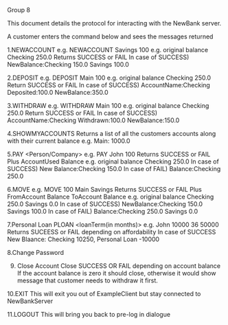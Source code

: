 Group 8

This document details the protocol for interacting with the NewBank server.  

A customer enters the command below and sees the messages returned 

1.NEWACCOUNT <Name>
e.g. NEWACCOUNT Savings 100
e.g. original balance Checking 250.0
Returns SUCCESS or FAIL
In case of SUCCESS)
NewBalance:Checking 150.0 Savings 100.0

2.DEPOSIT <Account><Amount>
e.g. DEPOSIT Main 100
e.g. original balance Checking 250.0
Return SUCCESS or FAIL
In case of SUCCESS)
AccountName:Checking Deposited:100.0 NewBalance:350.0

3.WITHDRAW <Account><Amount>
e.g. WITHDRAW Main 100
e.g. original balance Checking 250.0
Return SUCCESS or FAIL
In case of SUCCESS)
AccountName:Checking Withdrawn:100.0 NewBalance:150.0

4.SHOWMYACCOUNTS
Returns a list of all the customers accounts along with their current balance 
e.g. Main: 1000.0 

5.PAY <Person/Company> <Ammount>
e.g. PAY John 100
Returns SUCCESS or FAIL
Plus AccountUsed Balance 
e.g. original balance Checking 250.0 
In case of SUCCESS)
New Balance:Checking 150.0
In case of FAIL)
Balance:Checking 250.0

6.MOVE <Amount> <From> <To>
e.g. MOVE 100 Main Savings 
Returns SUCCESS or FAIL
Plus FromAccount Balance ToAccount Balance
e.g. original balance Checking 250.0 Savings 0.0
In case of SUCCESS)
NewBalance:Checking 150.0 Savings 100.0
In case of FAIL)
Balance:Checking 250.0 Savings 0.0 

7.Personal Loan
PLOAN <amountToBorrow><loanTerm(in months)><salary>
e.g. John 10000 36 50000
Returns SUCEESS or FAIL depending on affordability
In case of SUCCESS
New Blaance: Checking 10250, Personal Loan -10000

8.Change Password


9. Close Account
Close <accountToClose>
SUCCESS OR FAIL depending on account balance
If the account balance is zero it should close, otherwise it would show message that customer needs to withdraw it first.

10.EXIT
This will exit you out of ExampleClient but stay connected to NewBankServer

11.LOGOUT
This will bring you back to pre-log in dialogue
